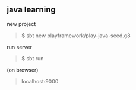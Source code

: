 ## java learning  

new project
> $ sbt new playframework/play-java-seed.g8  

run server
> $ sbt run  

(on browser)
> localhost:9000
